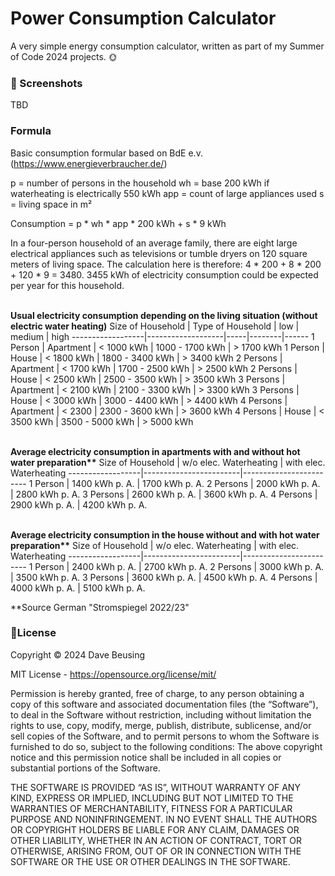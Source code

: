 # Power Consumption Calculator
A very simple energy consumption calculator, written as part of my Summer of Code 2024 projects. 🌞


### 🔸 Screenshots
TBD


### Formula
Basic consumption formular based on BdE e.v. (https://www.energieverbraucher.de/)

p = number of persons in the household
wh = base 200 kWh if waterheating is electrically 550 kWh
app = count of large appliances used
s = living space in m²

Consumption = p * wh * app * 200 kWh + s * 9 kWh

In a four-person household of an average family, there are eight large electrical appliances such as televisions or tumble dryers on 120 square meters of living space. 
The calculation here is therefore: 4 * 200 + 8 * 200 + 120 * 9 = 3480. 
3455 kWh of electricity consumption could be expected per year for this household.

<br><b>Usual electricity consumption depending on the living situation (without electric water heating)</b>
Size of Household | Type of Household | low | medium | high
------------------|-------------------|-----|--------|------
1 Person | Apartment | < 1000 kWh | 1000 - 1700 kWh | > 1700 kWh
1 Person | House | < 1800 kWh | 1800 - 3400 kWh | > 3400 kWh
2 Persons | Apartment | < 1700 kWh | 1700 - 2500 kWh | > 2500 kWh
2 Persons | House | < 2500 kWh | 2500 - 3500 kWh | > 3500 kWh
3 Persons | Apartment | < 2100 kWh | 2100 - 3300 kWh | > 3300 kWh
3 Persons | House | < 3000 kWh | 3000 - 4400 kWh | > 4400 kWh
4 Persons | Apartment | < 2300 | 2300 - 3600 kWh | > 3600 kWh
4 Persons | House | < 3500 kWh | 3500 - 5000 kWh | > 5000 kWh


<br><b>Average electricity consumption in apartments with and without hot water preparation**</b>
Size of Household | w/o elec. Waterheating | with elec. Waterheating
------------------|------------------------|------------------------
1 Person  | 1400 kWh p. A. | 1700 kWh p. A.
2 Persons | 2000 kWh p. A. | 2800 kWh p. A.
3 Persons | 2600 kWh p. A. | 3600 kWh p. A.
4 Persons | 2900 kWh p. A. | 4200 kWh p. A.


<br><b>Average electricity consumption in the house without and with hot water preparation**</b>
Size of Household | w/o elec. Waterheating | with elec. Waterheating
------------------|------------------------|------------------------
1 Person  | 2400 kWh p. A. | 2700 kWh p. A.
2 Persons | 3000 kWh p. A. | 3500 kWh p. A.
3 Persons | 3600 kWh p. A. | 4500 kWh p. A.
4 Persons | 4000 kWh p. A. | 5100 kWh p. A.

**Source German "Stromspiegel 2022/23"


### 🔸License
Copyright ©️ 2024 Dave Beusing

MIT License - https://opensource.org/license/mit/

Permission is hereby granted, free of charge, to any person obtaining a copy
of this software and associated documentation files (the “Software”), to deal
in the Software without restriction, including without limitation the rights
to use, copy, modify, merge, publish, distribute, sublicense, and/or sell
copies of the Software, and to permit persons to whom the Software is furnished 
to do so, subject to the following conditions:
The above copyright notice and this permission notice shall be included in all 
copies or substantial portions of the Software.

THE SOFTWARE IS PROVIDED “AS IS”, WITHOUT WARRANTY OF ANY KIND, EXPRESS OR IMPLIED,
INCLUDING BUT NOT LIMITED TO THE WARRANTIES OF MERCHANTABILITY, FITNESS FOR A 
PARTICULAR PURPOSE AND NONINFRINGEMENT. IN NO EVENT SHALL THE AUTHORS OR COPYRIGHT 
HOLDERS BE LIABLE FOR ANY CLAIM, DAMAGES OR OTHER LIABILITY, WHETHER IN AN ACTION 
OF CONTRACT, TORT OR OTHERWISE, ARISING FROM, OUT OF OR IN CONNECTION WITH THE 
SOFTWARE OR THE USE OR OTHER DEALINGS IN THE SOFTWARE.
